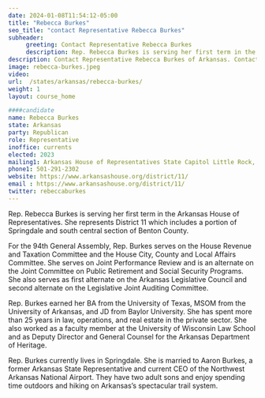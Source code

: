 ```yaml
---
date: 2024-01-08T11:54:12-05:00
title: "Rebecca Burkes"
seo_title: "contact Representative Rebecca Burkes"
subheader:
     greeting: Contact Representative Rebecca Burkes
     description: Rep. Rebecca Burkes is serving her first term in the Arkansas House of Representatives. She represents District 11 which includes a portion of Springdale and south central section of Benton County.
description: Contact Representative Rebecca Burkes of Arkansas. Contact information for Rebecca Burkes includes email address, phone number, and mailing address.
image: rebecca-burkes.jpeg
video:
url:  /states/arkansas/rebecca-burkes/
weight: 1
layout: course_home

####candidate
name: Rebecca Burkes
state: Arkansas
party: Republican
role: Representative
inoffice: currents
elected: 2023
mailing1: Arkansas House of Representatives State Capitol Little Rock, AR 72201
phone1: 501-291-2302
website: https://www.arkansashouse.org/district/11/
email : https://www.arkansashouse.org/district/11/
twitter: rebeccaburkes
---
```


Rep. Rebecca Burkes is serving her first term in the Arkansas House of Representatives. She represents District 11 which includes a portion of Springdale and south central section of Benton County.

For the 94th General Assembly, Rep. Burkes serves on the House Revenue and Taxation Committee and the House City, County and Local Affairs Committee. She serves on Joint Performance Review and is an alternate on the Joint Committee on Public Retirement and Social Security Programs. She also serves as first alternate on the Arkansas Legislative Council and second alternate on the Legislative Joint Auditing Committee.

Rep. Burkes earned her BA from the University of Texas, MSOM from the University of Arkansas, and JD from Baylor University. She has spent more than 25 years in law, operations, and real estate in the private sector. She also worked as a faculty member at the University of Wisconsin Law School and as Deputy Director and General Counsel for the Arkansas Department of Heritage.

Rep. Burkes currently lives in Springdale. She is married to Aaron Burkes, a former Arkansas State Representative and current CEO of the Northwest Arkansas National Airport. They have two adult sons and enjoy spending time outdoors and hiking on Arkansas’s spectacular trail system.
